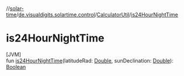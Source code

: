//[solar-time](../../../index.md)/[de.visualdigits.solartime.control](../index.md)/[CalculatorUtil](index.md)/[is24HourNightTime](is24-hour-night-time.md)

# is24HourNightTime

[JVM]\
fun [is24HourNightTime](is24-hour-night-time.md)(latitudeRad: [Double](https://kotlinlang.org/api/latest/jvm/stdlib/kotlin/-double/index.html), sunDeclination: [Double](https://kotlinlang.org/api/latest/jvm/stdlib/kotlin/-double/index.html)): [Boolean](https://kotlinlang.org/api/latest/jvm/stdlib/kotlin/-boolean/index.html)
